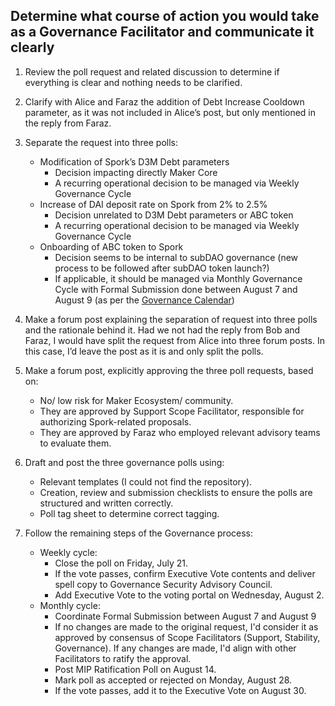 ## Determine what course of action you would take as a Governance Facilitator and communicate it clearly

1. Review the poll request and related discussion to determine if everything is clear and nothing needs to be clarified.

2. Clarify with Alice and Faraz the addition of Debt Increase Cooldown parameter, as it was not included in Alice’s post, but only mentioned in the reply from Faraz.

3. Separate the request into three polls:
    - Modification of Spork’s D3M Debt parameters
        - Decision impacting directly Maker Core
        - A recurring operational decision to be managed via Weekly Governance Cycle
    - Increase of DAI deposit rate on Spork from 2% to 2.5%
        - Decision unrelated to D3M Debt parameters or ABC token
        - A recurring operational decision to be managed via Weekly Governance Cycle
    - Onboarding of ABC token to Spork
        - Decision seems to be internal to subDAO governance (new process to be followed after subDAO token launch?)
        - If applicable, it should be managed via Monthly Governance Cycle with Formal Submission done between August 7 and August 9 (as per the [Governance Calendar](https://manual.makerdao.com/resources/governance-calendar))

4. Make a forum post explaining the separation of request into three polls and the rationale behind it. Had we not had the reply from Bob and Faraz, I would have split the request from Alice into three forum posts. In this case, I’d leave the post as it is and only split the polls.

5. Make a forum post, explicitly approving the three poll requests, based on:
    - No/ low risk for Maker Ecosystem/ community.
    - They are approved by Support Scope Facilitator, responsible for authorizing Spork-related proposals.
    - They are approved by Faraz who employed relevant advisory teams to evaluate them.

6. Draft and post the three governance polls using:
    - Relevant templates (I could not find the repository).
    - Creation, review and submission checklists to ensure the polls are structured and written correctly.
    - Poll tag sheet to determine correct tagging.

7. Follow the remaining steps of the Governance process:
    - Weekly cycle: 
        - Close the poll on Friday, July 21. 
        - If the vote passes, confirm Executive Vote contents and deliver spell copy to Governance Security Advisory Council.
        - Add Executive Vote to the voting portal on Wednesday, August 2.
    - Monthly cycle: 
        - Coordinate Formal Submission between August 7 and August 9
        - If no changes are made to the original request, I'd consider it as approved by consensus of Scope Facilitators (Support, Stability, Governance). If any changes are made, I'd align with other Facilitators to ratify the approval.
        - Post MIP Ratification Poll on August 14.
        - Mark poll as accepted or rejected on Monday, August 28.
        - If the vote passes, add it to the Executive Vote on August 30.

